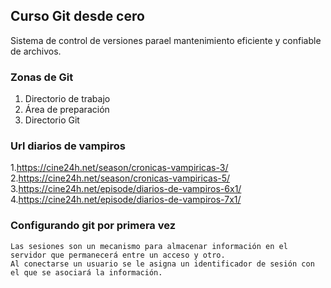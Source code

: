 ## Curso Git desde cero
Sistema de control de versiones parael mantenimiento eficiente y confiable de archivos.
### Zonas de Git
1. Directorio de trabajo
2. Área de preparación
3. Directorio Git

### Url diarios de vampiros
1.https://cine24h.net/season/cronicas-vampiricas-3/
2.https://cine24h.net/season/cronicas-vampiricas-5/
3.https://cine24h.net/episode/diarios-de-vampiros-6x1/
4.https://cine24h.net/episode/diarios-de-vampiros-7x1/
### Configurando git por primera vez

```
Las sesiones son un mecanismo para almacenar información en el servidor que permanecerá entre un acceso y otro.
Al conectarse un usuario se le asigna un identificador de sesión con el que se asociará la información.
```